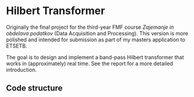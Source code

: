# Hilbert Transformer

Originally the final project for the third-year FMF course *Zajemanje in obdelava podatkov* (Data Acquisition and Processing).
This version is more polished and intended for submission as part of my masters application to ETSETB.

The goal is to design and implement a band-pass Hilbert transformer that works in (approximately) real time.
See the report for a more detailed introduction.


## Code structure

